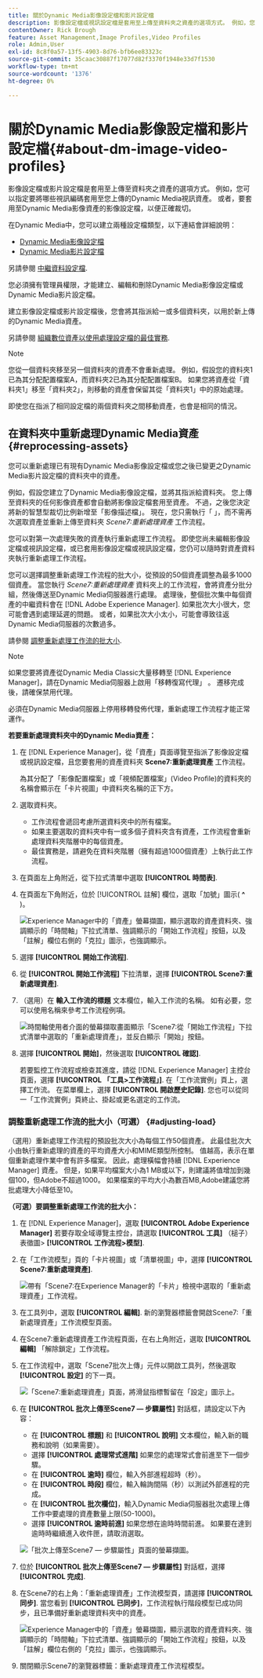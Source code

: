 ```yaml
---
title: 關於Dynamic Media影像設定檔和影片設定檔
description: 影像設定檔或視訊設定檔是套用至上傳至資料夾之資產的選項方式。 例如，您可以指定要將哪些視訊編碼套用至您上傳的Dynamic Media視訊資產。 或者，要套用至Dynamic Media影像資產的影像設定檔，以便正確裁切。
contentOwner: Rick Brough
feature: Asset Management,Image Profiles,Video Profiles
role: Admin,User
exl-id: 8c8f0a57-13f5-4903-8d76-bfb6ee83323c
source-git-commit: 35caac30887f17077d82f3370f1948e33d7f1530
workflow-type: tm+mt
source-wordcount: '1376'
ht-degree: 0%

---
```


# 關於Dynamic Media影像設定檔和影片設定檔{#about-dm-image-video-profiles}

影像設定檔或影片設定檔是套用至上傳至資料夾之資產的選項方式。 例如，您可以指定要將哪些視訊編碼套用至您上傳的Dynamic Media視訊資產。 或者，要套用至Dynamic Media影像資產的影像設定檔，以便正確裁切。

在Dynamic Media中，您可以建立兩種設定檔類型，以下連結會詳細說明：

* [Dynamic Media影像設定檔](/help/assets/dynamic-media/image-profiles.md)
* [Dynamic Media影片設定檔](/help/assets/dynamic-media/video-profiles.md)

另請參閱 [中繼資料設定檔](/help/assets/metadata-profiles.md).

您必須擁有管理員權限，才能建立、編輯和刪除Dynamic Media影像設定檔或Dynamic Media影片設定檔。

建立影像設定檔或影片設定檔後，您會將其指派給一或多個資料夾，以用於新上傳的Dynamic Media資產。

另請參閱 [組織數位資產以使用處理設定檔的最佳實務](/help/assets/organize-assets.md).


>[!NOTE]
>
>您從一個資料夾移至另一個資料夾的資產不會重新處理。 例如，假設您的資料夾1已為其分配配置檔案A，而資料夾2已為其分配配置檔案B。 如果您將資產從「資料夾1」移至「資料夾2」，則移動的資產會保留其從「資料夾1」中的原始處理。
>
>即使您在指派了相同設定檔的兩個資料夾之間移動資產，也會是相同的情況。

## 在資料夾中重新處理Dynamic Media資產 {#reprocessing-assets}

您可以重新處理已有現有Dynamic Media影像設定檔或您之後已變更之Dynamic Media影片設定檔的資料夾中的資產。

例如，假設您建立了Dynamic Media影像設定檔，並將其指派給資料夾。 您上傳至資料夾的任何影像資產都會自動將影像設定檔套用至資產。 不過，之後您決定將新的智慧型裁切比例新增至「影像描述檔」。 現在，您只需執行「 」，而不需再次選取資產並重新上傳至資料夾 *Scene7:重新處理資產* 工作流程。

您可以對第一次處理失敗的資產執行重新處理工作流程。 即使您尚未編輯影像設定檔或視訊設定檔，或已套用影像設定檔或視訊設定檔，您仍可以隨時對資產資料夾執行重新處理工作流程。

您可以選擇調整重新處理工作流程的批大小，從預設的50個資產調整為最多1000個資產。 當您執行 _Scene7:重新處理資產_ 資料夾上的工作流程，會將資產分批分組，然後傳送至Dynamic Media伺服器進行處理。 處理後，整個批次集中每個資產的中繼資料會在 [!DNL Adobe Experience Manager]. 如果批次大小很大，您可能會遇到處理延遲的問題。 或者，如果批次大小太小，可能會導致往返Dynamic Media伺服器的次數過多。

請參閱 [調整重新處理工作流的批大小](#adjusting-load).

>[!NOTE]
>
>如果您要將資產從Dynamic Media Classic大量移轉至 [!DNL Experience Manager]，請在Dynamic Media伺服器上啟用「移轉復寫代理」 。 遷移完成後，請確保禁用代理。
>
>必須在Dynamic Media伺服器上停用移轉發佈代理，重新處理工作流程才能正常運作。

<!-- LEAVE IN PLACE, MAY BE USED IN THE FUTURE

Batch size is the number of assets that are amalgamated into a single IPS (Dynamic Media's Image Production System) job. When you run the Scene7: Reprocess Assets workflow, the job is triggered on IPS. The number of IPS jobs that are triggered is based on the total number of assets in the folder, divided by the batch size. For example, suppose you had a folder with 150 assets and a batch size of 50. In this case, three IPS jobs are triggered. The assets are updated when the entire batch size (50 in our example) is processed in IPS. The job then moves onto the next IPS job and so on until complete. If you increase the batch size, you may notice a longer delay with assets getting updated. 

-->

**若要重新處理資料夾中的Dynamic Media資產：**

1. 在 [!DNL Experience Manager]，從「資產」頁面導覽至指派了影像設定檔或視訊設定檔，且您要套用的資產資料夾 **Scene7:重新處理資產** 工作流程。

   為其分配了「影像配置檔案」或「視頻配置檔案」(Video Profile)的資料夾的名稱會顯示在「卡片視圖」中資料夾名稱的正下方。

1. 選取資料夾。

   * 工作流程會遞回考慮所選資料夾中的所有檔案。
   * 如果主要選取的資料夾中有一或多個子資料夾含有資產，工作流程會重新處理資料夾階層中的每個資產。
   * 最佳實務是，請避免在資料夾階層（擁有超過1000個資產）上執行此工作流程。

1. 在頁面左上角附近，從下拉式清單中選取 **[!UICONTROL 時間表]**.
1. 在頁面左下角附近，位於 [!UICONTROL 註解] 欄位，選取「加號」圖示( **^** )。

   ![Experience Manager中的「資產」螢幕擷圖，顯示選取的資產資料夾、強調顯示的「時間軸」下拉式清單、強調顯示的「開始工作流程」按鈕，以及「註解」欄位右側的「克拉」圖示，也強調顯示。](/help/assets/dynamic-media/assets/reprocess-assets1.png)

1. 選擇 **[!UICONTROL 開始工作流程]**.
1. 從 **[!UICONTROL 開始工作流程]** 下拉清單，選擇 **[!UICONTROL Scene7:重新處理資產]**.
1. （選用）在 **輸入工作流的標題** 文本欄位，輸入工作流的名稱。 如有必要，您可以使用名稱來參考工作流程例項。

   ![時間軸使用者介面的螢幕擷取畫面顯示「Scene7:從「開始工作流程」下拉式清單中選取的「重新處理資產」，並反白顯示「開始」按鈕。](/help/assets/dynamic-media/assets/reprocess-assets2.png)

1. 選擇 **[!UICONTROL 開始]**，然後選取 **[!UICONTROL 確認]**.

   若要監控工作流程或檢查其進度，請從 [!DNL Experience Manager] 主控台頁面，選擇 **[!UICONTROL 「工具>工作流程」]**. 在「工作流實例」頁上，選擇工作流。 在菜單欄上，選擇 **[!UICONTROL 開啟歷史記錄]**. 您也可以從同一「工作流實例」頁終止、掛起或更名選定的工作流。

### 調整重新處理工作流的批大小（可選） {#adjusting-load}

（選用）重新處理工作流程的預設批次大小為每個工作50個資產。 此最佳批次大小由執行重新處理的資產的平均資產大小和MIME類型所控制。 值越高，表示在單個重新處理作業中會有許多檔案。 因此，處理橫幅會持續 [!DNL Experience Manager] 資產。 但是，如果平均檔案大小為1 MB或以下，則建議將值增加到幾個100，但Adobe不超過1000。 如果檔案的平均大小為數百MB,Adobe建議您將批處理大小降低至10。

**（可選）要調整重新處理工作流的批大小：**

1. 在 [!DNL Experience Manager]，選取 **[!UICONTROL Adobe Experience Manager]** 若要存取全域導覽主控台，請選取 **[!UICONTROL 工具]** （槌子）表徵圖> **[!UICONTROL 工作流程>模型]**.
1. 在「工作流模型」頁的「卡片視圖」或「清單視圖」中，選擇 **[!UICONTROL Scene7:重新處理資產]**.

   ![帶有「Scene7:在Experience Manager的「卡片」檢視中選取的「重新處理資產」工作流程。](/help/assets/dynamic-media/assets/reprocess-assets7.png)

1. 在工具列中，選取 **[!UICONTROL 編輯]**. 新的瀏覽器標籤會開啟Scene7:「重新處理資產」工作流模型頁面。
1. 在Scene7:重新處理資產工作流程頁面，在右上角附近，選取 **[!UICONTROL 編輯]** 「解除鎖定」工作流程。
1. 在工作流程中，選取「Scene7批次上傳」元件以開啟工具列，然後選取 **[!UICONTROL 設定]** 的下一頁。

   ![「Scene7:重新處理資產」頁面，將滑鼠指標暫留在「設定」圖示上。](/help/assets/dynamic-media/assets/reprocess-assets8.png)

1. 在 **[!UICONTROL 批次上傳至Scene7 — 步驟屬性]** 對話框，請設定以下內容：
   * 在 **[!UICONTROL 標題]** 和 **[!UICONTROL 說明]** 文本欄位，輸入新的職務和說明（如果需要）。
   * 選擇 **[!UICONTROL 處理常式進階]** 如果您的處理常式會前進至下一個步驟。
   * 在 **[!UICONTROL 逾時]** 欄位，輸入外部進程超時（秒）。
   * 在 **[!UICONTROL 時段]** 欄位，輸入輪詢間隔（秒）以測試外部進程的完成。
   * 在 **[!UICONTROL 批次欄位]**，輸入Dynamic Media伺服器批次處理上傳工作中要處理的資產數量上限(50-1000)。
   * 選擇 **[!UICONTROL 逾時前進]** 如果您想在逾時時間前進。 如果要在達到逾時時繼續進入收件匣，請取消選取。

   ![「批次上傳至Scene7 — 步驟屬性」頁面的螢幕擷圖。](/help/assets/dynamic-media/assets/reprocess-assets3.png)

1. 位於 **[!UICONTROL 批次上傳至Scene7 — 步驟屬性]** 對話框，選擇 **[!UICONTROL 完成]**.

1. 在Scene7的右上角：「重新處理資產」工作流模型頁，請選擇 **[!UICONTROL 同步]**. 當您看到 **[!UICONTROL 已同步]**，工作流程執行階段模型已成功同步，且已準備好重新處理資料夾中的資產。

   ![Experience Manager中的「資產」螢幕擷圖，顯示選取的資產資料夾、強調顯示的「時間軸」下拉式清單、強調顯示的「開始工作流程」按鈕，以及「註解」欄位右側的「克拉」圖示，也強調顯示。](/help/assets/dynamic-media/assets/reprocess-assets1.png)

1. 關閉顯示Scene7的瀏覽器標籤：重新處理資產工作流程模型。

<!-- MAY BE NEEDED IN THE FUTURE

1. Return to the browser tab that has the open Workflow Models page, then press **Esc** to exit the selection.
1. In the upper-left corner of the page, select **[!UICONTROL Adobe Experience Manager]** to access the global navigation console, then select the **[!UICONTROL Tools]** (hammer) icon > **[!UICONTROL General > CRXDE Lite]**.
1. In the folder tree on the left side of the CRXDE Lite page, navigate to the following location:

   `/conf/global/settings/workflow/models/scene7_reprocess_assets/jcr:content/flow/reprocess/metaData`

   ![CRXDE Lite](/help/security/assets/workflow-models9.png)

1. On the right side of the CRXDE Lite page, in the lower portion, enter the following name, type, and value in its respective field:
    * **[!UICONTROL Name]**: `reprocess-batch-size`
    * **[!UICONTROL Type]**: `Long`
    * **[!UICONTROL Value]**: enter a default value (50-1000) for the batch size
1. In the lower-right corner, select **[!UICONTROL Add]**. The new property appears as the following:

    ![Saving the new property](/help/security/assets/workflow-models10.png)

1. On the menu bar of the CRXDE Lite page, select **[!UICONTROL Save All]**.
1. In the upper-left corner of the page, select **[!UICONTROL CRXDE Lite]** to return to the main Experience Manager console
1. Repeat steps 1-7 to re-synchronize the new batch size to the Scene7: Reprocess Assets workflow model.

-->
